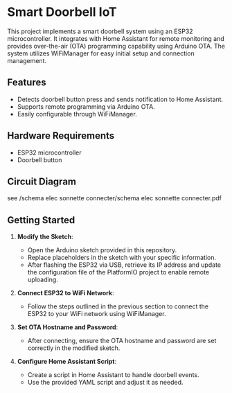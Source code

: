 # Smart Doorbell IoT

This project implements a smart doorbell system using an ESP32 microcontroller. It integrates with Home Assistant for remote monitoring and provides over-the-air (OTA) programming capability using Arduino OTA. The system utilizes WiFiManager for easy initial setup and connection management.

## Features
- Detects doorbell button press and sends notification to Home Assistant.
- Supports remote programming via Arduino OTA.
- Easily configurable through WiFiManager.

## Hardware Requirements
- ESP32 microcontroller
- Doorbell button

## Circuit Diagram
see /schema elec sonnette connecter/schema elec sonnette connecter.pdf


## Getting Started
1. **Modify the Sketch**:
   - Open the Arduino sketch provided in this repository.
   - Replace placeholders in the sketch with your specific information.
   - After flashing the ESP32 via USB, retrieve its IP address and update the configuration file of the PlatformIO project to enable remote uploading.

2. **Connect ESP32 to WiFi Network**:
   - Follow the steps outlined in the previous section to connect the ESP32 to your WiFi network using WiFiManager.

3. **Set OTA Hostname and Password**:
   - After connecting, ensure the OTA hostname and password are set correctly in the modified sketch.

4. **Configure Home Assistant Script**:
   - Create a script in Home Assistant to handle doorbell events.
   - Use the provided YAML script and adjust it as needed.
